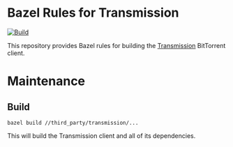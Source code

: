 # Bazel Rules for Transmission

[![Build](https://github.com/filmil/bazel_rules_transmission/actions/workflows/build.yml/badge.svg)](https://github.com/filmil/bazel_rules_transmission/actions/workflows/build.yml)

This repository provides Bazel rules for building the
[Transmission](https://transmissionbt.com/) BitTorrent client.

# Maintenance

## Build

```
bazel build //third_party/transmission/...
```

This will build the Transmission client and all of its dependencies.
